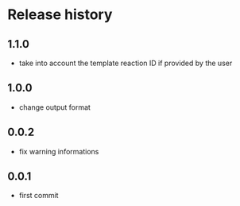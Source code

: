 # Release history

## 1.1.0
- take into account the template reaction ID if provided by the user

## 1.0.0
- change output format

## 0.0.2
- fix warning informations

## 0.0.1
- first commit
